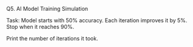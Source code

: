 Q5. AI Model Training Simulation 

Task:
Model starts with 50% accuracy.
Each iteration improves it by 5%.
Stop when it reaches 90%.

Print the number of iterations it took.
